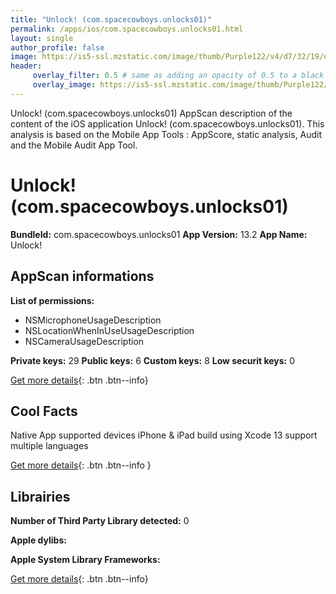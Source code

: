 ```yaml
---
title: "Unlock! (com.spacecowboys.unlocks01)"
permalink: /apps/ios/com.spacecowboys.unlocks01.html
layout: single
author_profile: false
image: https://is5-ssl.mzstatic.com/image/thumb/Purple122/v4/d7/32/19/d7321971-2546-2b32-b4f9-269f8f8de35d/AppIcon-1x_U007emarketing-0-7-0-85-220.png/512x512bb.jpg
header: 
     overlay_filter: 0.5 # same as adding an opacity of 0.5 to a black background
     overlay_image: https://is5-ssl.mzstatic.com/image/thumb/Purple122/v4/d7/32/19/d7321971-2546-2b32-b4f9-269f8f8de35d/AppIcon-1x_U007emarketing-0-7-0-85-220.png/512x512bb.jpg
---
```

Unlock! (com.spacecowboys.unlocks01) AppScan description of the content of the iOS application Unlock! (com.spacecowboys.unlocks01). This analysis is based on the Mobile App Tools : AppScore, static analysis, Audit and the Mobile Audit App Tool.

# Unlock! (com.spacecowboys.unlocks01)

**BundleId:** com.spacecowboys.unlocks01
**App Version:** 13.2
**App Name:** Unlock!


## AppScan informations 

**List of permissions:** 
- NSMicrophoneUsageDescription
- NSLocationWhenInUseUsageDescription
- NSCameraUsageDescription
  
  
**Private keys:** 29
**Public keys:** 6
**Custom keys:** 8
**Low securit keys:** 0
  
[Get more details](/pricing.html){: .btn .btn--info}

## Cool Facts

Native App
supported devices iPhone & iPad
build using Xcode 13
support multiple languages
  
[Get more details](/pricing.html){: .btn .btn--info }

## Librairies 
**Number of Third Party Library detected:** 0


**Apple dylibs:**


**Apple System Library Frameworks:**


  
[Get more details](/pricing.html){: .btn .btn--info}

